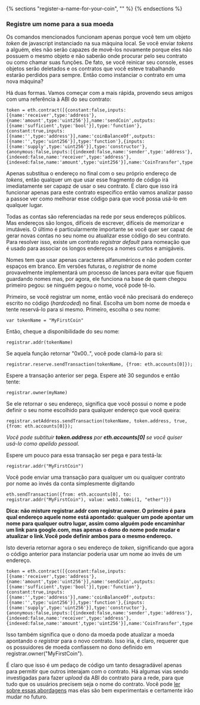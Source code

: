 {% sections "register-a-name-for-your-coin", "" %}
{% endsections %}

<!-- "git+https://github.com/ethereum/go-ethereum.wiki.git/Contract-Tutorial.md" -->
<!--Versão Publicada-->

### Registre um nome para a sua moeda

Os comandos mencionados funcionam apenas porque você tem um objeto *token* de javascript instanciado na sua máquina local. Se você enviar *tokens* a alguém, eles não serão capazes de movê-los novamente porque eles não possuem o mesmo objeto e não saberão onde procurar pelo seu contrato ou como chamar suas funções. De fato, se você reinicar seu console, esses objetos serão deletados e os contratos que você esteve trabalhando estarão perdidos para sempre. Então como instanciar o contrato em uma nova máquina?

Há duas formas. Vamos começar com a mais rápida, provendo seus amigos com uma referência à ABI do seu contrato:

    token = eth.contract([{constant:false,inputs:[{name:'receiver',type:'address'},{name:'amount',type:'uint256'}],name:'sendCoin',outputs:[{name:'sufficient',type:'bool'}],type:'function'},{constant:true,inputs:[{name:'',type:'address'}],name:'coinBalanceOf',outputs:[{name:'',type:'uint256'}],type:'function'},{inputs:[{name:'supply',type:'uint256'}],type:'constructor'},{anonymous:false,inputs:[{indexed:false,name:'sender',type:'address'},{indexed:false,name:'receiver',type:'address'},{indexed:false,name:'amount',type:'uint256'}],name:'CoinTransfer',type:'event'}]).at('0x4a4ce7844735c4b6fc66392b200ab6fe007cfca8')

Apenas substitua o endereço no final com o seu próprio endereço de *tokens*, então qualquer um que usar esse fragmento de código irá imediatamente ser capapz de usar o seu contrato. É claro que isso irá funcionar apenas para este contrato específico então vamos analizar passo a passoe ver como melhorar esse código para que você possa usá-lo em qualquer lugar.

Todas as contas são referenciadas na rede por seus endereços públicos. Mas endereços são longos, difíceis de escrever, difíceis de memorizar e imutáveis. O último é particularmente importante se você quer ser capaz de gerar novas contas no seu nome ou atualizar esse código do seu contrato. Para resolver isso, existe um contrato *registrar default* para nomeação que é usado para associar os longos endereços a nomes curtos e amigáveis.

Nomes tem que usar apenas caracteres alfanuméricos e não podem conter espaços em branco. Em versões futuras, o *registrar* de nome provavelmente implementará um processo de lances para evitar que fiquem guardando nomes mas, por agora, ele funciona na base de quem chegou primeiro pegou: se ninguém pegou o nome, você pode tê-lo.

Primeiro, se você registrar um nome, então você não precisará do endereço escrito no código (*hardcoded*) no final. Escolha um bom nome de moeda e tente reservá-lo para si mesmo. Primeiro, escolha o seu nome:

    var tokenName = "MyFirstCoin"

Então, cheque a disponibilidade do seu nome:

    registrar.addr(tokenName)

Se aquela função retornar "0x00..", você pode clamá-lo para si:

    registrar.reserve.sendTransaction(tokenName, {from: eth.accounts[0]});


Espere a transação anterior ser pega. Espere até 30 segundos e então tente:

    registrar.owner(myName)

Se ele retornar o seu endereço, significa que você possui o nome e pode definir o seu nome escolhido para qualquer endereço que você queira:

    registrar.setAddress.sendTransaction(tokenName, token.address, true,{from: eth.accounts[0]});

_Vocẽ pode subtituir **token.address** por **eth.accounts[0]** se você quiser usá-lo como apelido pessoal._

Espere um pouco para essa transação ser pega e para testá-la:

    registrar.addr("MyFirstCoin")

Você pode enviar uma transação para qualquer um ou qualquer contrato por nome ao invés da conta simplesmente digitando 

    eth.sendTransaction({from: eth.accounts[0], to: registrar.addr("MyFirstCoin"), value: web3.toWei(1, "ether")})

**Dica: não misture registrar.addr com registrar.owner. O primeiro é para qual endereço aquele nome está apontado: qualquer um pode apontar um nome para qualquer outro lugar, assim como alguém pode encaminhar um link para google.com, mas apenas o dono do nome pode mudar e atualizar o link.Você pode definir ambos para o mesmo endereço.**

Isto deveria retornar agora o seu endereço de *token*, significando que agora o código anterior para instanciar poderia usar um nome ao invés de um endereço.

    token = eth.contract([{constant:false,inputs:[{name:'receiver',type:'address'},{name:'amount',type:'uint256'}],name:'sendCoin',outputs:[{name:'sufficient',type:'bool'}],type:'function'},{constant:true,inputs:[{name:'',type:'address'}],name:'coinBalanceOf',outputs:[{name:'',type:'uint256'}],type:'function'},{inputs:[{name:'supply',type:'uint256'}],type:'constructor'},{anonymous:false,inputs:[{indexed:false,name:'sender',type:'address'},{indexed:false,name:'receiver',type:'address'},{indexed:false,name:'amount',type:'uint256'}],name:'CoinTransfer',type:'event'}]).at(registrar.addr("MyFirstCoin"))

Isso também significa que o dono da moeda pode atualizar a moeda apontando o *registrar* para o novo contrato. Isso iria, é claro, requerer que os possuidores de moeda confiassem no dono definido em registrar.owner("MyFirstCoin").

É claro que isso é um pedaço de código um tanto desagradável apenas para permitir que outros interajam com o contrato. Há algumas vias sendo investigadas para fazer *upload* da ABI do contrato para a rede, para que tudo que os usuários precisem seja o nome do contrato. Você pode [ler sobre essas abordagens](https://github.com/ethereum/go-ethereum/wiki/Contracts-and-Transactions#natsp) mas elas são bem experimentais e certamente irão mudar no futuro.
